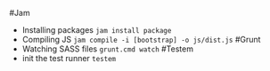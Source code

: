 #Jam
 - Installing packages
    `jam install package`
 - Compiling JS
    `jam compile -i [bootstrap] -o js/dist.js`
#Grunt
  - Watching SASS files
    `grunt.cmd watch`
#Testem
  - init the test runner
    `testem`
